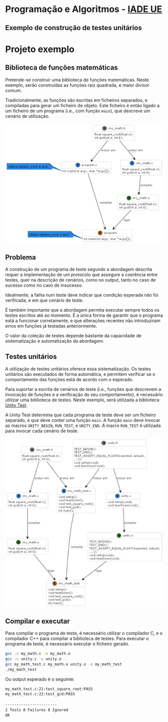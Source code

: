 # Programação e Algoritmos - [IADE UE](https://www.iade.europeia.pt/)

## Exemplo de construção de testes unitários

# Projeto exemplo

## Biblioteca de funções matemáticas

Pretende-se construir uma biblioteca de funções matemáticas. Neste exemplo, serão construídas as funções raiz quadrada, e maior divisor comum.

Tradicionalmente, as funções são escritas em ficheiros separados, e compiladas para gerar um ficheiro de objeto. Este ficheiro é então ligado a um ficheiro de um programa (i.e., com função `main`), que descreve um cenário de utilização.

![](figures/old_workflow.png)

## Problema

A construção de um programa de teste segundo a abordagem descrita requer a implementação de um protocolo que assegure a coerência entre testes, quer na descrição de cenários, como no output, tanto no caso de sucesso como no caso de insucesso.

Idealmente, a falha num teste deve indicar que condição esperada não foi verificada, e em que cenário de teste.

É também importante que a abordagem permita executar sempre todos os testes escritos até ao momento. É a única forma de garantir que o programa está a funcionar corretamente, e que alterações recentes não introduziram erros em funções já testadas anteriormente.

O valor da coleção de testes depende bastante da capacidade de sistematização e automatização da abordagem.

## Testes unitários

A utilização de testes unitários oferece essa sistematização. Os testes unitários são executados de forma automática, e permitem verificar se o comportamento das funções está de acordo com o esperado.

Para suportar a escrita de cenários de teste (i.e., funções que descrevem a invocação de funções e a verificação do seu comportamento), é necessário utilizar uma biblioteca de testes. Neste exemplo, será utilizada a biblioteca [Unity Test](https://github.com/ThrowTheSwitch/Unity).

A Unity Test determina que cada programa de teste deve ser um ficheiro separado, e que deve conter uma função `main`. A função `main` deve invocar as macros `UNITY_BEGIN`, `RUN_TEST`, e `UNITY_END`. A macro `RUN_TEST` é utilizada para invocar cada cenário de teste.

![](figures/new_workflow.png)

## Compilar e executar

Para compilar o programa de teste, é necessário utilizar o compilador C, e o compilador C++ para compilar a biblioteca de testes. Para executar o programa de teste, é necessário executar o ficheiro gerado.

```bash
gcc -c my_math.c -o my_math.o
gcc -c unity.c -o unity.o
gcc my_math_test.c my_math.o unity.o -o my_math_test
./my_math_test
```

Ou output esperado é o seguinte:

```bash
my_math_test.c:21:test_square_root:PASS
my_math_test.c:22:test_gcd:PASS

-----------------------
2 Tests 0 Failures 0 Ignored
OK
```

